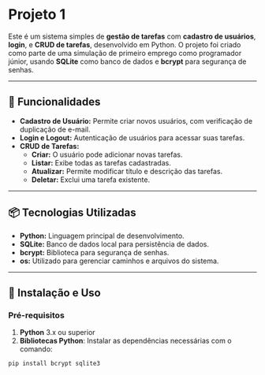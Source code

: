 # **Projeto 1**

Este é um sistema simples de **gestão de tarefas** com **cadastro de usuários**, **login**, e **CRUD de tarefas**, desenvolvido em Python. O projeto foi criado como parte de uma simulação de primeiro emprego como programador júnior, usando **SQLite** como banco de dados e **bcrypt** para segurança de senhas.

---

## 🚀 **Funcionalidades**

- **Cadastro de Usuário:** Permite criar novos usuários, com verificação de duplicação de e-mail.
- **Login e Logout:** Autenticação de usuários para acessar suas tarefas.
- **CRUD de Tarefas:**
  - **Criar:** O usuário pode adicionar novas tarefas.
  - **Listar:** Exibe todas as tarefas cadastradas.
  - **Atualizar:** Permite modificar título e descrição das tarefas.
  - **Deletar:** Exclui uma tarefa existente.
  
---

## 📦 **Tecnologias Utilizadas**

- **Python:** Linguagem principal de desenvolvimento.
- **SQLite:** Banco de dados local para persistência de dados.
- **bcrypt:** Biblioteca para segurança de senhas.
- **os:** Utilizado para gerenciar caminhos e arquivos do sistema.

---

## 🔧 **Instalação e Uso**

### Pré-requisitos

1. **Python** 3.x ou superior
2. **Bibliotecas Python**: Instalar as dependências necessárias com o comando:

```bash
pip install bcrypt sqlite3

